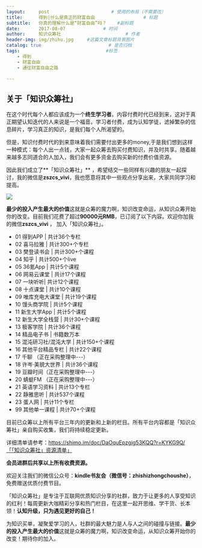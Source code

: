 ```yaml
---
layout:     post                       # 使用的布局（不需要改）
title:      得到|什么是真正的财富自由                  # 标题 
subtitle:   你真的理解什么是“财富自由”吗？    #副标题
date:       2017-08-07              # 时间
author:     知识众筹社                        # 作者
header-img: img/zhihu.jpg     #这篇文章标题背景图片
catalog: true                         # 是否归档
tags:                                #标签
    - 得到
    - 财富自由
    - 通往财富自由之路

---
```


## 关于「知识众筹社」
在这个时代每个人都应该成为一个**终生学习者**。内容付费时代已经到来，这对于真正期望认知迭代的人来说是一个福音。学习者付费，成为认知学徒，滤掉繁杂的信息碎片，学习真正的知识，是我们每个人所渴望的。

但是，知识付费时代的到来意味着我们需要付出更多的money,于是我们想到这样一种模式：每个人出一点钱，大家一起众筹去购买付费知识，并及时共享。随着越来越多志同道合的人加入，我们会有更多资金去购买新的付费价值资源。

因此我们成立了**「知识众筹社」** ，希望结交一些同样有兴趣的朋友一起探讨，我的微信是**zszcs_vivi**，我也愿意将其中一些观点分享出来，大家共同学习和提高。 

![](https://ww2.sinaimg.cn/large/006tNc79gy1fihfcjsd19j30by0bygmg.jpg)

**最少的投入产生最大的价值**这就是众筹的魔力啊，知识改变命运，从知识众筹开始你的改变。目前我们花费了超过**90000元RMB**，已订阅了以下内容。欢迎你加我的微信**zszcs_vivi** ， 加入「知识众筹社」。

* 01  得到APP | 共计36个专栏
* 02  喜马拉雅 | 共计300+个专栏
* 03  樊登读书会 | 共计300+个课程
* 04  知乎 | 共计500+个live
* 05  36氪App | 共计5个课程
* 06  网易云课堂 | 共计17个课程
* 07  一块听听| 共计12个课程 
* 08  十点课堂 | 共计10个课程 
* 09  唯库充电大课堂  | 共计19个课程 
* 10  馒头商学院  | 共计5个课程
* 11   新生大学App | 共计5个课程
* 12  新生大学全栈营 | 共计30+个课程
* 13  极客学院 | 共计36个课程 
* 14  精品电子书 | 书籍数万本
* 15  混沌研习社/混沌大学 | 共计150+个课程
* 16  其他平台精品专栏 | 共计22个课程 
* 17  千聊 （正在采购整理中---）
* 18  许岑·美貌大世界  | 共计36个课程
* 19  豆瓣时间（正在采购整理中---）
* 20  蜻蜓FM （正在采购整理中---）
* 21  英语学习资料 | 共计13个专栏
* 22  静雅思听 | 共计537个课程
* 23  蛋人网 | 共计11个专栏
* 99  其他单一课程 | 共计70+个课程

目前已众筹以上所有平台三年内的更新和上新的栏目。所有平台内容都是「知识众筹社」亲自购买收集，我们将持续稳定更新。

详细清单请参考：https://shimo.im/doc/DaOquEpzgig53KQQ?r=KYKG9Q/「「知识众筹社」资源清单」

**会员进群后共享以上所有收费资源。**

欢迎关注我们的微信公众号：**kindle书友会（微信号：zhishizhongchoushe）**，免费赠送优质付费节目。

「知识众筹社」是专注于互联网优质知识分享的社群，致力于让更多的人享受知识的红利！每周更新大咖精彩分享和热门栏目，在这里一起开思维、学干货、长本领！**认知升级，只为遇见更好的自己！**

为知识买单，凝聚爱学习的人，社群的最大魅力是人与人之间的碰撞与链接。**最少的投入产生最大的价值**这就是众筹的魔力啊，知识改变命运，从知识众筹开始你的改变！期待你的加入。
